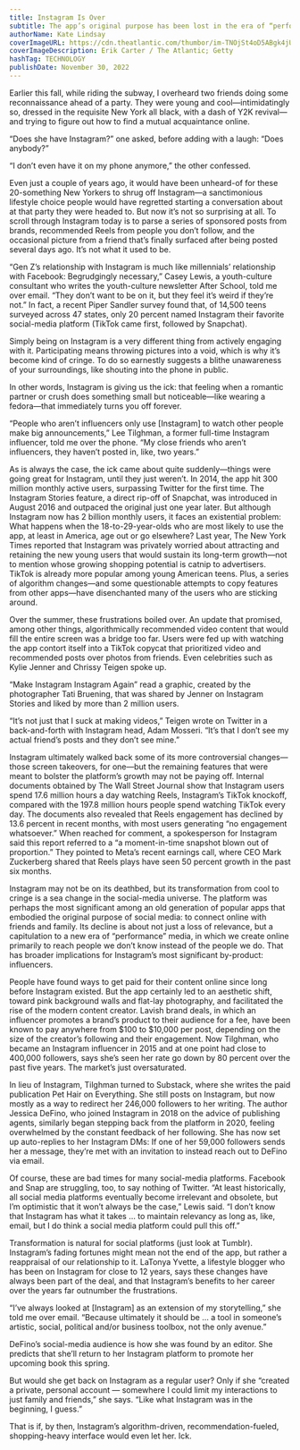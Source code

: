 ```yaml
---
title: Instagram Is Over
subtitle: The app’s original purpose has been lost in the era of “performance” media.
authorName: Kate Lindsay
coverImageURL: https://cdn.theatlantic.com/thumbor/im-TNOjSt4oD5ABgk4jUhv5Lr54=/0x0:1920x1080/976x549/media/img/mt/2022/11/IGWeb/original.jpg
coverImageDescription: Erik Carter / The Atlantic; Getty
hashTag: TECHNOLOGY
publishDate: November 30, 2022
---
```


Earlier this fall, while riding the subway, I overheard two friends doing some reconnaissance ahead of a party. They were young and cool—intimidatingly so, dressed in the requisite New York all black, with a dash of Y2K revival—and trying to figure out how to find a mutual acquaintance online.

“Does she have Instagram?” one asked, before adding with a laugh: “Does anybody?”

“I don’t even have it on my phone anymore,” the other confessed.

Even just a couple of years ago, it would have been unheard-of for these 20-something New Yorkers to shrug off Instagram—a sanctimonious lifestyle choice people would have regretted starting a conversation about at that party they were headed to. But now it’s not so surprising at all. To scroll through Instagram today is to parse a series of sponsored posts from brands, recommended Reels from people you don’t follow, and the occasional picture from a friend that’s finally surfaced after being posted several days ago. It’s not what it used to be.

“Gen Z’s relationship with Instagram is much like millennials’ relationship with Facebook: Begrudgingly necessary,” Casey Lewis, a youth-culture consultant who writes the youth-culture newsletter After School, told me over email. “They don’t want to be on it, but they feel it’s weird if they’re not.” In fact, a recent Piper Sandler survey found that, of 14,500 teens surveyed across 47 states, only 20 percent named Instagram their favorite social-media platform (TikTok came first, followed by Snapchat).

Simply being on Instagram is a very different thing from actively engaging with it. Participating means throwing pictures into a void, which is why it’s become kind of cringe. To do so earnestly suggests a blithe unawareness of your surroundings, like shouting into the phone in public.

In other words, Instagram is giving us the ick: that feeling when a romantic partner or crush does something small but noticeable—like wearing a fedora—that immediately turns you off forever.

“People who aren’t influencers only use [Instagram] to watch other people make big announcements,” Lee Tilghman, a former full-time Instagram influencer, told me over the phone. “My close friends who aren’t influencers, they haven’t posted in, like, two years.”

As is always the case, the ick came about quite suddenly—things were going great for Instagram, until they just weren’t. In 2014, the app hit 300 million monthly active users, surpassing Twitter for the first time. The Instagram Stories feature, a direct rip-off of Snapchat, was introduced in August 2016 and outpaced the original just one year later. But although Instagram now has 2 billion monthly users, it faces an existential problem: What happens when the 18-to-29-year-olds who are most likely to use the app, at least in America, age out or go elsewhere? Last year, The New York Times reported that Instagram was privately worried about attracting and retaining the new young users that would sustain its long-term growth—not to mention whose growing shopping potential is catnip to advertisers. TikTok is already more popular among young American teens. Plus, a series of algorithm changes—and some questionable attempts to copy features from other apps—have disenchanted many of the users who are sticking around.

Over the summer, these frustrations boiled over. An update that promised, among other things, algorithmically recommended video content that would fill the entire screen was a bridge too far. Users were fed up with watching the app contort itself into a TikTok copycat that prioritized video and recommended posts over photos from friends. Even celebrities such as Kylie Jenner and Chrissy Teigen spoke up.

“Make Instagram Instagram Again” read a graphic, created by the photographer Tati Bruening, that was shared by Jenner on Instagram Stories and liked by more than 2 million users.

“It’s not just that I suck at making videos,” Teigen wrote on Twitter in a back-and-forth with Instagram head, Adam Mosseri. “It’s that I don’t see my actual friend’s posts and they don’t see mine.”

Instagram ultimately walked back some of its more controversial changes—those screen takeovers, for one—but the remaining features that were meant to bolster the platform’s growth may not be paying off. Internal documents obtained by The Wall Street Journal show that Instagram users spend 17.6 million hours a day watching Reels, Instagram’s TikTok knockoff, compared with the 197.8 million hours people spend watching TikTok every day. The documents also revealed that Reels engagement has declined by 13.6 percent in recent months, with most users generating “no engagement whatsoever.” When reached for comment, a spokesperson for Instagram said this report referred to a “a moment-in-time snapshot blown out of proportion.” They pointed to Meta’s recent earnings call, where CEO Mark Zuckerberg shared that Reels plays have seen 50 percent growth in the past six months.

Instagram may not be on its deathbed, but its transformation from cool to cringe is a sea change in the social-media universe. The platform was perhaps the most significant among an old generation of popular apps that embodied the original purpose of social media: to connect online with friends and family. Its decline is about not just a loss of relevance, but a capitulation to a new era of “performance” media, in which we create online primarily to reach people we don’t know instead of the people we do. That has broader implications for Instagram’s most significant by-product: influencers.

People have found ways to get paid for their content online since long before Instagram existed. But the app certainly led to an aesthetic shift, toward pink background walls and flat-lay photography, and facilitated the rise of the modern content creator. Lavish brand deals, in which an influencer promotes a brand’s product to their audience for a fee, have been known to pay anywhere from $100 to $10,000 per post, depending on the size of the creator’s following and their engagement. Now Tilghman, who became an Instagram influencer in 2015 and at one point had close to 400,000 followers, says she’s seen her rate go down by 80 percent over the past five years. The market’s just oversaturated.

In lieu of Instagram, Tilghman turned to Substack, where she writes the paid publication Pet Hair on Everything. She still posts on Instagram, but now mostly as a way to redirect her 246,000 followers to her writing. The author Jessica DeFino, who joined Instagram in 2018 on the advice of publishing agents, similarly began stepping back from the platform in 2020, feeling overwhelmed by the constant feedback of her following. She has now set up auto-replies to her Instagram DMs: If one of her 59,000 followers sends her a message, they’re met with an invitation to instead reach out to DeFino via email.

Of course, these are bad times for many social-media platforms. Facebook and Snap are struggling, too, to say nothing of Twitter. “At least historically, all social media platforms eventually become irrelevant and obsolete, but I’m optimistic that it won’t always be the case,” Lewis said. “I don’t know that Instagram has what it takes … to maintain relevancy as long as, like, email, but I do think a social media platform could pull this off.”

Transformation is natural for social platforms (just look at Tumblr). Instagram’s fading fortunes might mean not the end of the app, but rather a reappraisal of our relationship to it. LaTonya Yvette, a lifestyle blogger who has been on Instagram for close to 12 years, says these changes have always been part of the deal, and that Instagram’s benefits to her career over the years far outnumber the frustrations.

“I’ve always looked at [Instagram] as an extension of my storytelling,” she told me over email. “Because ultimately it should be … a tool in someone’s artistic, social, political and/or business toolbox, not the only avenue.”

DeFino’s social-media audience is how she was found by an editor. She predicts that she’ll return to her Instagram platform to promote her upcoming book this spring.

But would she get back on Instagram as a regular user? Only if she “created a private, personal account — somewhere I could limit my interactions to just family and friends,” she says. “Like what Instagram was in the beginning, I guess.”

That is if, by then, Instagram’s algorithm-driven, recommendation-fueled, shopping-heavy interface would even let her. Ick.